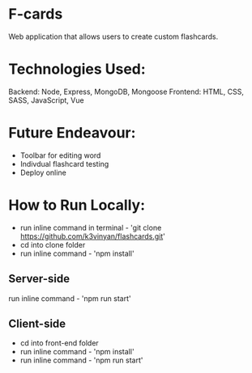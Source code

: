 # F-cards
Web application that allows users to create custom flashcards.

# Technologies Used:
Backend: Node, Express, MongoDB, Mongoose
Frontend: HTML, CSS, SASS, JavaScript, Vue


# Future Endeavour:
- Toolbar for editing word
- Indivdual flashcard testing
- Deploy online

# How to Run Locally:

- run inline command in terminal - 'git clone https://github.com/k3vinyan/flashcards.git'
- cd into clone folder
- run inline command - 'npm install'

## Server-side

run inline command - 'npm run start'

## Client-side

- cd into front-end folder
- run inline command - 'npm install'
- run inline command - 'npm run start'

